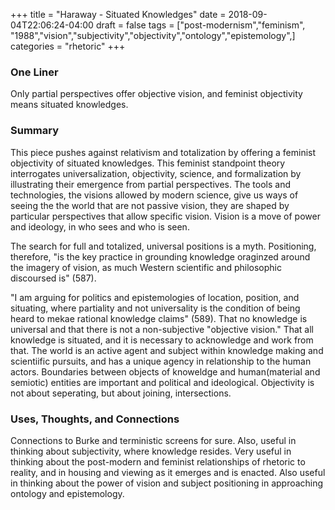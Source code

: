 +++
title = "Haraway - Situated Knowledges"
date = 2018-09-04T22:06:24-04:00
draft = false
tags = ["post-modernism","feminism", "1988","vision","subjectivity","objectivity","ontology","epistemology",]
categories = "rhetoric"
+++
### One Liner
Only partial perspectives offer objective vision, and feminist objectivity means situated knowledges.

### Summary
This piece pushes against relativism and totalization by offering a feminist objectivity of situated knowledges. This feminist standpoint theory interrogates universalization, objectivity, science, and formalization by illustrating their emergence from partial perspectives. The tools and technologies, the visions allowed by modern science, give us ways of seeing the the world that are not passive vision, they are shaped by particular perspectives that allow specific vision. Vision is a move of power and ideology, in who sees and who is seen.

The search for full and totalized, universal positions is a myth. Positioning, therefore, "is the key practice in grounding knowledge oraginzed around the imagery of vision, as much Western scientific and philosophic discoursed is" (587).

"I am arguing for politics and epistemologies of location, position, and situating, where partiality and not universality is the condition of being heard to mekae rational knowledge claims" (589). That no knowledge is universal and that there is not a non-subjective "objective vision." That all knowledge is situated, and it is necessary to acknowledge and work from that. The world is an active agent and subject within knowledge making and scientiific pursuits, and has a unique agency in relationship to the human actors. Boundaries between objects of knoweldge and human(material and semiotic) entities are important and political and ideological. Objectivity is not about seperating, but about joining, intersections. 

### Uses, Thoughts, and Connections
Connections to Burke and terministic screens for sure. Also, useful in thinking about subjectivity, where knowledge resides. Very useful in thinking about the post-modern and feminist relationships of rhetoric to reality, and in housing and viewing as it emerges and is enacted. Also useful in thinking about the power of vision and subject positioning in approaching ontology and epistemology.
